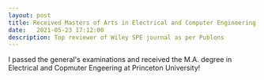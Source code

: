 ```yaml
---
layout: post
title: Received Masters of Arts in Electrical and Computer Engineering
date:   2021-05-23 17:12:00
description: Top reviewer of Wiley SPE journal as per Publons
---
```


I passed the general's examinations and received the M.A. degree in Electrical and Copmuter Engeering at Princeton University!
